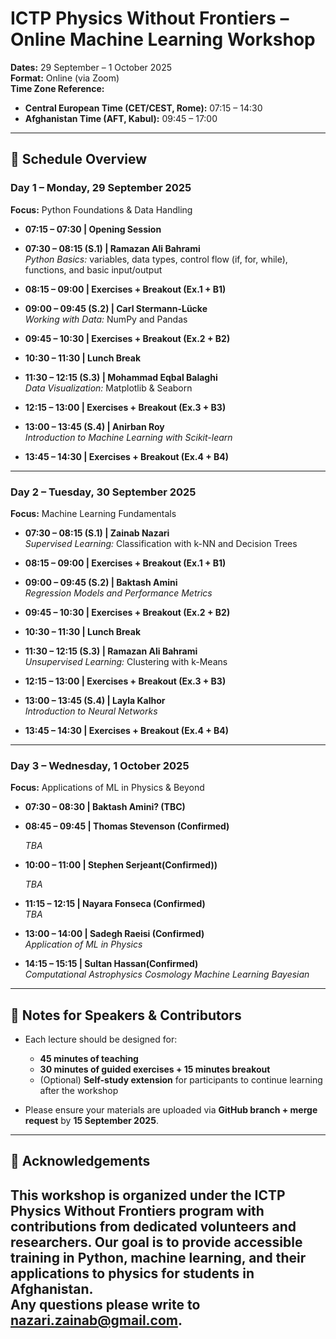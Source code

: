 # ICTP Physics Without Frontiers – Online Machine Learning Workshop  
**Dates:** 29 September – 1 October 2025  
**Format:** Online (via Zoom)  
**Time Zone Reference:**  
- **Central European Time (CET/CEST, Rome):** 07:15 – 14:30  
- **Afghanistan Time (AFT, Kabul):** 09:45 – 17:00  

---

## 📅 Schedule Overview  

### **Day 1 – Monday, 29 September 2025**  
**Focus:** Python Foundations & Data Handling  

- **07:15 – 07:30 | Opening Session**  

- **07:30 – 08:15 (S.1) | Ramazan Ali Bahrami**  
  *Python Basics:* variables, data types, control flow (if, for, while), functions, and basic input/output  

- **08:15 – 09:00 | Exercises + Breakout (Ex.1 + B1)**  

- **09:00 – 09:45 (S.2) | Carl Stermann-Lücke**  
  *Working with Data:* NumPy and Pandas  

- **09:45 – 10:30 | Exercises + Breakout (Ex.2 + B2)**  

- **10:30 – 11:30 | Lunch Break**  

- **11:30 – 12:15 (S.3) | Mohammad Eqbal Balaghi**  
  *Data Visualization:* Matplotlib & Seaborn  

- **12:15 – 13:00 | Exercises + Breakout (Ex.3 + B3)**  

- **13:00 – 13:45 (S.4) | Anirban Roy**  
  *Introduction to Machine Learning with Scikit-learn*  

- **13:45 – 14:30 | Exercises + Breakout (Ex.4 + B4)**  

---

### **Day 2 – Tuesday, 30 September 2025**  
**Focus:** Machine Learning Fundamentals  

- **07:30 – 08:15 (S.1) | Zainab Nazari**  
  *Supervised Learning:* Classification with k-NN and Decision Trees  

- **08:15 – 09:00 | Exercises + Breakout (Ex.1 + B1)**  

- **09:00 – 09:45 (S.2) | Baktash Amini**  
  *Regression Models and Performance Metrics*  

- **09:45 – 10:30 | Exercises + Breakout (Ex.2 + B2)**  

- **10:30 – 11:30 | Lunch Break**  

- **11:30 – 12:15 (S.3) | Ramazan Ali Bahrami**  
  *Unsupervised Learning:* Clustering with k-Means  

- **12:15 – 13:00 | Exercises + Breakout (Ex.3 + B3)**  

- **13:00 – 13:45 (S.4) | Layla Kalhor**  
  *Introduction to Neural Networks*  

- **13:45 – 14:30 | Exercises + Breakout (Ex.4 + B4)**  

---

### **Day 3 – Wednesday, 1 October 2025**  
**Focus:** Applications of ML in Physics & Beyond  


- **07:30 – 08:30 | Baktash Amini? (TBC)**
- **08:45 – 09:45 | Thomas Stevenson (Confirmed)**

  *TBA*

- **10:00 – 11:00 | Stephen Serjeant(Confirmed))**

  *TBA*

- **11:15 – 12:15 | Nayara Fonseca (Confirmed)**  
  *TBA*

- **13:00 – 14:00 | Sadegh Raeisi (Confirmed)**  
  *Application of ML in Physics*  

- **14:15 – 15:15 | Sultan Hassan(Confirmed)**  
  *Computational Astrophysics Cosmology Machine Learning Bayesian*  

---

## 📝 Notes for Speakers & Contributors  

- Each lecture should be designed for:  
  - **45 minutes of teaching**  
  - **30 minutes of guided exercises + 15 minutes breakout**  
  - (Optional) **Self-study extension** for participants to continue learning after the workshop  

- Please ensure your materials are uploaded via **GitHub branch + merge request** by **15 September 2025**.  



---

## 🙏 Acknowledgements  
This workshop is organized under the **ICTP Physics Without Frontiers program** with contributions from dedicated volunteers and researchers. Our goal is to provide accessible training in Python, machine learning, and their applications to physics for students in Afghanistan.  
Any questions please write to nazari.zainab@gmail.com.
---
